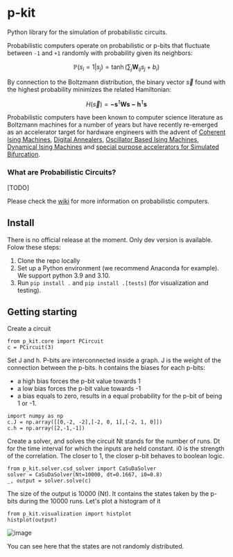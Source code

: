 # p-kit
Python library for the simulation of probabilistic circuits.

Probabilistic computers operate on probabilistic or p-bits that fluctuate between `-1` and `+1` randomly with probability given its neighbors:

$$\mathbb{P}(s_i=1|s_j)=\tanh\left(\sum_{j} \mathbf{W}_{ij} s_j + b_i\right)$$

By connection to the Boltzmann distribution, the binary vector $\vec{s}$ found with the highest probability minimizes the related Hamiltonian:

$$H(\vec{s})=\mathbf{-s^\intercal W s- h^\intercal s}$$

Probabilistic computers have been known to computer science literature as Boltzmann machines for a number of years but have recently re-emerged as an accelerator target for hardware engineers with the advent of [Coherent Ising Machines](https://www.nature.com/articles/s41534-017-0048-9), [Digital Annealers](https://www.fujitsu.com/global/services/business-services/digital-annealer/), [Oscillator Based Ising Machines](https://link.springer.com/chapter/10.1007/978-3-030-19311-9_19), [Dynamical Ising Machines](https://arxiv.org/abs/2305.06414) and [special purpose accelerators for Simulated Bifurcation](https://ieeexplore.ieee.org/abstract/document/8892209).

### What are Probabilistic Circuits?

[TODO]

Please check the [wiki](https://github.com/IBM/p-kit/wiki) for more information on probabilistic computers.

## Install

There is no official release at the moment. Only dev version is available.
Folow these steps:

1. Clone the repo locally
2. Set up a Python environment (we recommend Anaconda for example). We support python 3.9 and 3.10.
3. Run `pip install .` and `pip install .[tests]` (for visualization and testing).

## Getting starting

Create a circuit

```
from p_kit.core import PCircuit
c = PCircuit(3)
```

Set J and h. P-bits are interconnected inside a graph.
J is the weight of the connection between the p-bits.
h contains the biases for each p-bits:
- a high bias forces the p-bit value towards 1
- a low bias forces the p-bit value towards -1
- a bias equals to zero, results in a equal probability for the p-bit of being 1 or -1.

```
import numpy as np
c.J = np.array([[0,-2, -2],[-2, 0, 1],[-2, 1, 0]])
c.h = np.array([2,-1,-1])
```

Create a solver, and solves the circuit
Nt stands for the number of runs.
Dt for the time interval for which the inputs are held constant.
i0 is the strength of the correlation. The closer to 1, the closer p-bit behaves to boolean logic. 

```
from p_kit.solver.csd_solver import CaSuDaSolver
solver = CaSuDaSolver(Nt=10000, dt=0.1667, i0=0.8)
_, output = solver.solve(c)
```

The size of the output is 10000 (Nt).
It contains the states taken by the p-bits during the 10000 runs.
Let's plot a histogram of it

```
from p_kit.visualization import histplot
histplot(output)
```

![image](https://github.com/IBM/p-kit/assets/6229031/43a6223c-9634-48ca-9eae-c4f7584aa9f8)

You can see here that the states are not randomly distributed.
